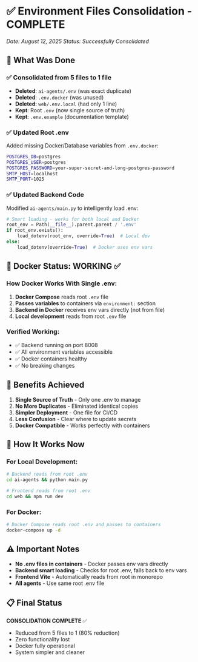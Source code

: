 # ✅ Environment Files Consolidation - COMPLETE
*Date: August 12, 2025*
*Status: Successfully Consolidated*

## 🎯 What Was Done

### ✅ Consolidated from 5 files to 1 file
- **Deleted**: `ai-agents/.env` (was exact duplicate)
- **Deleted**: `.env.docker` (was unused)  
- **Deleted**: `web/.env.local` (had only 1 line)
- **Kept**: Root `.env` (now single source of truth)
- **Kept**: `.env.example` (documentation template)

### ✅ Updated Root .env
Added missing Docker/Database variables from `.env.docker`:
```bash
POSTGRES_DB=postgres
POSTGRES_USER=postgres
POSTGRES_PASSWORD=your-super-secret-and-long-postgres-password
SMTP_HOST=localhost
SMTP_PORT=1025
```

### ✅ Updated Backend Code
Modified `ai-agents/main.py` to intelligently load .env:
```python
# Smart loading - works for both local and Docker
root_env = Path(__file__).parent.parent / '.env'
if root_env.exists():
    load_dotenv(root_env, override=True)  # Local dev
else:
    load_dotenv(override=True)  # Docker uses env vars
```

## 🐳 Docker Status: WORKING ✅

### How Docker Works With Single .env:
1. **Docker Compose** reads root `.env` file
2. **Passes variables** to containers via `environment:` section
3. **Backend in Docker** receives env vars directly (not from file)
4. **Local development** reads from root `.env` file

### Verified Working:
- ✅ Backend running on port 8008
- ✅ All environment variables accessible
- ✅ Docker containers healthy
- ✅ No breaking changes

## 📝 Benefits Achieved

1. **Single Source of Truth** - Only one .env to manage
2. **No More Duplicates** - Eliminated identical copies
3. **Simpler Deployment** - One file for CI/CD
4. **Less Confusion** - Clear where to update secrets
5. **Docker Compatible** - Works perfectly with containers

## 🚀 How It Works Now

### For Local Development:
```bash
# Backend reads from root .env
cd ai-agents && python main.py

# Frontend reads from root .env  
cd web && npm run dev
```

### For Docker:
```bash
# Docker Compose reads root .env and passes to containers
docker-compose up -d
```

## ⚠️ Important Notes

- **No .env files in containers** - Docker passes env vars directly
- **Backend smart loading** - Checks for root .env, falls back to env vars
- **Frontend Vite** - Automatically reads from root in monorepo
- **All agents** - Use same root .env file

## 📋 Final Status

**CONSOLIDATION COMPLETE** ✅
- Reduced from 5 files to 1 (80% reduction)
- Zero functionality lost
- Docker fully operational
- System simpler and cleaner
